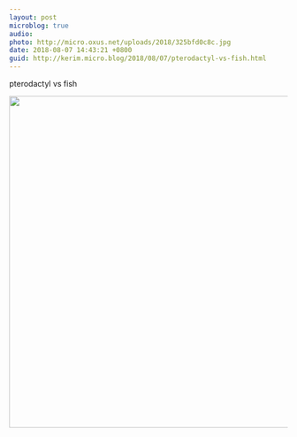 ```yaml
---
layout: post
microblog: true
audio: 
photo: http://micro.oxus.net/uploads/2018/325bfd0c8c.jpg
date: 2018-08-07 14:43:21 +0800
guid: http://kerim.micro.blog/2018/08/07/pterodactyl-vs-fish.html
---
```

pterodactyl vs fish

<img src="http://micro.oxus.net/uploads/2018/325bfd0c8c.jpg" width="600" height="600" />
